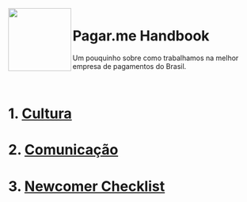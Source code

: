 <img src="https://cdn.rawgit.com/pagarme/brand/9ec30d3d4a6dd8b799bca1c25f60fb123ad66d5b/logo-circle.svg" width="127px" height="127px" align="left"/>

# Pagar.me Handbook

Um pouquinho sobre como trabalhamos na melhor empresa de pagamentos do Brasil.

<br>

# 1. [Cultura](CULTURA.md)

# 2. [Comunicação](COMUNICACAO.md)

# 3. [Newcomer Checklist](CHECKLIST.md)

